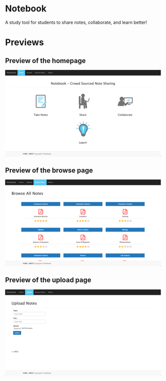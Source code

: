 # Notebook
A study tool for students to share notes, collaborate, and learn better!

# Previews
## Preview of the homepage
![alt text](https://github.com/ezquire/Notebook/blob/master/public/images/preview_1.png "Preview of the homepage")

## Preview of the browse page
![alt text](https://github.com/ezquire/Notebook/blob/master/public/images/preview_2.png "Preview of the browse page")

## Preview of the upload page
![alt text](https://github.com/ezquire/Notebook/blob/master/public/images/preview_3.png "Preview of the browse page")
